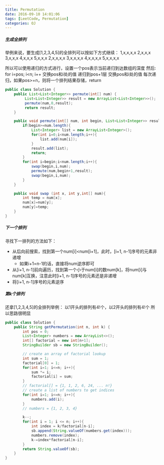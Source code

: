 ```yaml
---
title: Permutation
date: 2016-09-10 14:01:06
tags: [LeetCode, Permutation]
categories: OJ
---
```


##### 生成全排列
举例来说，要生成[1,2,3,4,5]的全排列可以按如下方式继续：
1,x,x,x,x
  2,x,x,x
  3,x,x,x
  4,x,x,x
  5,x,x,x
2,x,x,x,x
3,x,x,x,x
4,x,x,x,x
5,x,x,x,x

所以可以使用递归的方式进行，设置一个pos表示当前递归到达数组的深度
然后:
for i=pos; i<n; i++
    交换pos和i处的值
    递归到pos+1层
    交换pos和i处的值
每次递归，如果pos>=n，则将一个排列结果存储，return

```java
public class Solution {
    public List<List<Integer>> permute(int[] num) {
         List<List<Integer>> result = new ArrayList<List<Integer>>(); 
         permute(num,0,result);
         return result;
    }

    public void permute(int[] num, int begin, List<List<Integer>> result){
        if(begin>=num.length){
            List<Integer> list = new ArrayList<Integer>();
            for(int i=0;i<num.length;i++){
                list.add(num[i]);
            }
            result.add(list);
            return;
        }
        for(int i=begin;i<num.length;i++){
            swap(begin,i,num);
            permute(num,begin+1,result);
            swap(begin,i,num);
        }
    }

    public void swap (int x, int y,int[] num){
        int temp = num[x];
        num[x]=num[y];
        num[y]=temp;
    }
}
```

##### 下一个排列
寻找下一排列的方法如下：
- 从后向前搜索，找到第一个num[i]<num[i+1]，此时，[i+1, n-1]序号的元素非递增
  - 如果i+1=n-1的话，直接将num逆序即可
- 从[i+1, n-1]前向遍历，找到第一个小于num[i]的数num[k]，将num[i]与num[k]互换，注意此时[i+1, n-1]序号的元素还是非递增
- 将[i+1, n-1]序号的元素逆序


##### 第k个排列
还拿[1,2,3,4,5]的全排列举例：
以1开头的排列有4!个，以2开头的排列有4!个
所以思路很明显

```java
public class Solution {
    public String getPermutation(int n, int k) {
        int pos = 0;
        List<Integer> numbers = new ArrayList<>();
        int[] factorial = new int[n+1];
        StringBuilder sb = new StringBuilder();

        // create an array of factorial lookup
        int sum = 1;
        factorial[0] = 1;
        for(int i=1; i<=n; i++){
            sum *= i;
            factorial[i] = sum;
        }
        // factorial[] = {1, 1, 2, 6, 24, ... n!}
        // create a list of numbers to get indices
        for(int i=1; i<=n; i++){
            numbers.add(i);
        }
        // numbers = {1, 2, 3, 4}

        k--;
        for(int i = 1; i <= n; i++){
            int index = k/factorial[n-i];
            sb.append(String.valueOf(numbers.get(index)));
            numbers.remove(index);
            k-=index*factorial[n-i];
        }
        return String.valueOf(sb);
    }
}
```